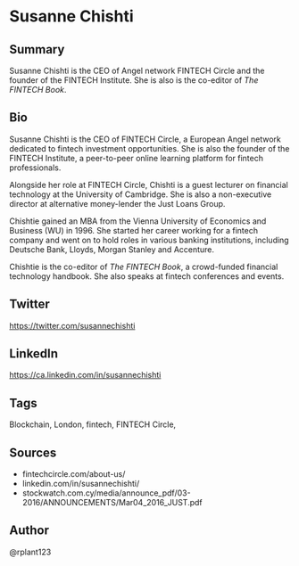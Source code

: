 # Susanne Chishti

## Summary
Susanne Chishti is the CEO of Angel network FINTECH Circle and the founder of the FINTECH Institute. She is also is the co-editor of *The FINTECH Book*.

## Bio
Susanne Chishti is the CEO of FINTECH Circle, a European Angel network dedicated to fintech investment opportunities. She is also the founder of the FINTECH Institute, a peer-to-peer online learning platform for fintech professionals. 

Alongside her role at FINTECH Circle, Chishti is a guest lecturer on financial technology at the University of Cambridge. She is also a non-executive director at alternative money-lender the Just Loans Group. 

Chishtie gained an MBA from the Vienna University of Economics and Business (WU) in 1996. She started her career working for a fintech company and went on to hold roles in various banking institutions, including Deutsche Bank, Lloyds, Morgan Stanley and Accenture.

Chishtie is the co-editor of *The FINTECH Book*, a crowd-funded financial technology handbook. She also speaks at fintech conferences and events.

## Twitter
https://twitter.com/susannechishti

## LinkedIn
https://ca.linkedin.com/in/susannechishti

## Tags
Blockchain, London, fintech, FINTECH Circle,

## Sources
- fintechcircle.com/about-us/
- linkedin.com/in/susannechishti/
- stockwatch.com.cy/media/announce_pdf/03-2016/ANNOUNCEMENTS/Mar04_2016_JUST.pdf

## Author
@rplant123
